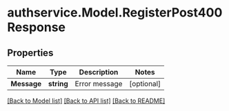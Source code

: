 # authservice.Model.RegisterPost400Response

## Properties

Name | Type | Description | Notes
------------ | ------------- | ------------- | -------------
**Message** | **string** | Error message | [optional] 

[[Back to Model list]](../README.md#documentation-for-models) [[Back to API list]](../README.md#documentation-for-api-endpoints) [[Back to README]](../README.md)

